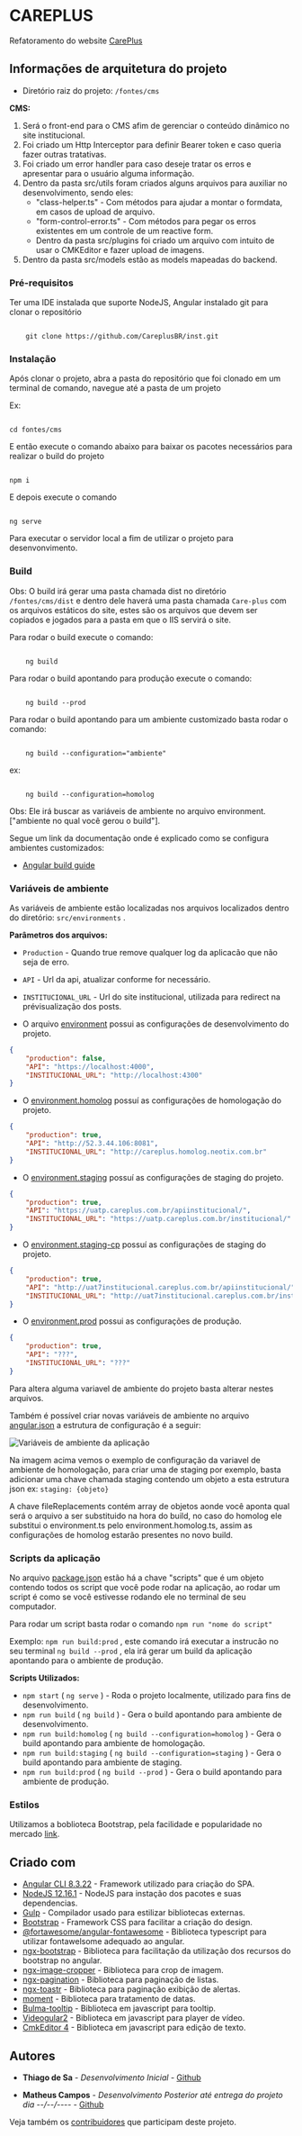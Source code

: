 # CAREPLUS

Refatoramento do website [CarePlus](https://www.careplus.com.br) 

## Informações de arquitetura do projeto

* Diretório raiz do projeto: `/fontes/cms`

**CMS:**  

1. Será o front-end para o CMS afim de gerenciar o conteúdo dinâmico no site institucional.  
2. Foi criado um Http Interceptor para definir Bearer token e caso queria fazer outras tratativas.  
3. Foi criado um error handler para caso deseje tratar os erros e apresentar para o usuário alguma informação.  
4. Dentro da pasta src/utils foram criados alguns arquivos para auxiliar no desenvolvimento, sendo eles:  
    - "class-helper.ts" - Com métodos para ajudar a montar o formdata, em casos de upload de arquivo.  
    - "form-control-error.ts" - Com métodos para pegar os erros existentes em um controle de um reactive form.  
    - Dentro da pasta src/plugins foi criado um arquivo com intuito de usar o CMKEditor e fazer upload de imagens.  
5. Dentro da pasta src/models estão as models mapeadas do backend.  

  

### Pré-requisitos

Ter uma IDE instalada que suporte NodeJS, Angular instalado git para clonar o repositório

``` 

    git clone https://github.com/CareplusBR/inst.git
```

### Instalação

Após clonar o projeto, abra a pasta do repositório que foi clonado em um terminal de comando, navegue até a pasta de um projeto

Ex:

``` 

cd fontes/cms
```

E então execute o comando abaixo para baixar os pacotes necessários para realizar o build do projeto

``` 

npm i
```

E depois execute o comando

``` 

ng serve
```

Para executar o servidor local a fim de utilizar o projeto para desenvonvimento.

### Build

Obs: O build irá gerar uma pasta chamada dist no diretório `/fontes/cms/dist` e dentro dele haverá uma pasta chamada `Care-plus` com os arquivos estáticos do site, estes são os arquivos que devem ser copiados e jogados para a pasta em que o IIS servirá o site.

Para rodar o build execute o comando:

``` 

    ng build
```

Para rodar o build apontando para produção execute o comando:

    

``` 

    ng build --prod
```

Para rodar o build apontando para um ambiente customizado basta rodar o comando:

``` 

    ng build --configuration="ambiente"
```

ex:

``` 

    ng build --configuration=homolog
```

Obs: Ele irá buscar as variáveis de ambiente no arquivo environment.["ambiente no qual você gerou o build"].

Segue um link da documentação onde é explicado como se configura ambientes customizados:

* [Angular build guide](https://angular.io/guide/build)

### Variáveis de ambiente

As variáveis de ambiente estão localizadas nos arquivos localizados dentro do diretório: `src/environments` .

**Parâmetros dos arquivos:**

* `Production` - Quando true remove qualquer log da aplicacão que não seja de erro.
* `API` - Url da api, atualizar conforme for necessário.
* `INSTITUCIONAL_URL` - Url do site institucional, utilizada para redirect na prévisualização dos posts.

* O arquivo [environment](src/environments/environment.ts) possui as configurações de desenvolvimento do projeto.

``` json
{
    "production": false,
    "API": "https://localhost:4000",
    "INSTITUCIONAL_URL": "http://localhost:4300"
}
```

* O [environment.homolog](src/environments/environment.homolog.ts) possuí as configurações de homologação do projeto.

``` json
{
    "production": true,
    "API": "http://52.3.44.106:8081",
    "INSTITUCIONAL_URL": "http://careplus.homolog.neotix.com.br"
}
```

* O [environment.staging](src/environments/environment.staging.ts) possuí as configurações de staging do projeto.

``` json
{
    "production": true,
    "API": "https://uatp.careplus.com.br/apiinstitucional/",
    "INSTITUCIONAL_URL": "https://uatp.careplus.com.br/institucional/"
}
```

* O [environment.staging-cp](src/environments/environment.staging-cp.ts) possuí as configurações de staging do projeto.

``` json
{
    "production": true,
    "API": "http://uat7institucional.careplus.com.br/apiinstitucional/",
    "INSTITUCIONAL_URL": "http://uat7institucional.careplus.com.br/institucional/"
}
```

* O [environment.prod](src/environments/environment.prod.ts) possui as configurações de produção.

``` json
{
    "production": true,
    "API": "???",
    "INSTITUCIONAL_URL": "???"
}
```

Para altera alguma variavel de ambiente do projeto basta alterar nestes arquivos.

Também é possível criar novas variáveis de ambiente no arquivo [angular.json](angular.json) a estrutura de configuração é a seguir:

![Variáveis de ambiente da aplicação](/fontes/site/docs/readme/images/application-environments.png)

Na imagem acima vemos o exemplo de configuração da variavel de ambiente de homologação, para criar uma de staging por exemplo, basta adicionar uma chave chamada staging contendo um objeto a esta estrutura json ex: `staging: {objeto}`

A chave fileReplacements contém array de objetos aonde você aponta qual será o arquivo a ser substituido na hora do build, no caso do homolog ele substitui o environment.ts pelo environment.homolog.ts, assim as configurações de homolog estarão presentes no novo build.

### Scripts da aplicação

No arquivo [package.json](package.json) estão há a chave "scripts" que é um objeto contendo todos os script que você pode rodar na aplicação, ao rodar um script é como se você estivesse rodando ele no terminal de seu computador.

Para rodar um script basta rodar o comando `npm run "nome do script"`

Exemplo: `npm run build:prod` , este comando irá executar a instrucão no seu terminal `ng build --prod` , ela irá gerar um build da aplicação apontando para o ambiente de produção.

**Scripts Utilizados:**

* `npm start` ( `ng serve` ) - Roda o projeto localmente, utilizado para fins de desenvolvimento.
* `npm run build` ( `ng build` ) - Gera o build apontando para ambiente de desenvolvimento.
* `npm run build:homolog` ( `ng build --configuration=homolog` ) - Gera o build apontando para ambiente de homologação.
* `npm run build:staging` ( `ng build --configuration=staging` ) - Gera o build apontando para ambiente de staging.
* `npm run build:prod` ( `ng build --prod` ) - Gera o build apontando para ambiente de produção.

### Estilos

Utilizamos a boblioteca Bootstrap, pela facilidade e popularidade no mercado [link](https://getbootstrap.com/).

## Criado com

* [Angular CLI 8.3.22](https://www.npmjs.com/package/@angular/cli/v/8.3.22) - Framework utilizado para criação do SPA.
* [NodeJS 12.16.1](https://nodejs.org/en/) - NodeJS para instação dos pacotes e suas dependencias.
* [Gulp](https://gulpjs.com) - Compilador usado para estilizar bibliotecas externas.
* [Bootstrap](https://getbootstrap.com/) - Framework CSS para facilitar a criação do design.
* [@fortawesome/angular-fontawesome](https://www.npmjs.com/package/@fortawesome/angular-fontawesome) - Biblioteca typescript para utilizar fontawelsome adequado ao angular.
* [ngx-bootstrap](https://valor-software.com/ngx-bootstrap/#/) - Biblioteca para facilitação da utilização dos recursos do bootstrap no angular.
* [ngx-image-cropper](https://www.npmjs.com/package/ngx-image-cropper) - Biblioteca para crop de imagem.
* [ngx-pagination](https://www.npmjs.com/package/ngx-pagination) - Biblioteca para paginação de listas.
* [ngx-toastr](https://www.npmjs.com/package/ngx-toastr) - Biblioteca para paginação exibição de alertas.
* [moment](https://momentjs.com/) - Biblioteca para tratamento de datas.
* [Bulma-tooltip](https://wikiki.github.io/elements/tooltip/) - Biblioteca em javascript para tooltip.
* [Videogular2](https://www.npmjs.com/package/videogular2) - Biblioteca em javascript para player de vídeo.
* [CmkEditor 4](https://ckeditor.com/ckeditor-4/) - Biblioteca em javascript para edição de texto.

## Autores

* **Thiago de Sa** - *Desenvolvimento Inicial* - [Github](https://github.com/neotix-wendel-thiago)

* **Matheus Campos** - *Desenvolvimento Posterior até entrega do projeto dia --/--/----* - [Github](https://github.com/neotix-matheuscampos)

Veja também os [contribuidores](https://github.com/CareplusBR/inst/graphs/contributors) que participam deste projeto.
